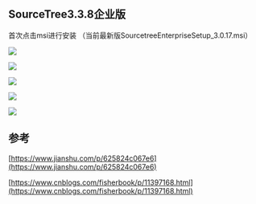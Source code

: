 ## SourceTree3.3.8企业版

首次点击msi进行安装 （当前最新版SourcetreeEnterpriseSetup\_3.0.17.msi）

![](https://upload-images.jianshu.io/upload_images/16496299-cd7cb57ba43ac72c.png?imageMogr2/auto-orient/strip|imageView2/2/w/494/format/webp)

![](https://upload-images.jianshu.io/upload_images/16496299-6798c28cc45930b3.png?imageMogr2/auto-orient/strip|imageView2/2/w/494/format/webp)

![](https://upload-images.jianshu.io/upload_images/16496299-a7378f6cbe703f9b.png?imageMogr2/auto-orient/strip|imageView2/2/w/494/format/webp)

![](https://upload-images.jianshu.io/upload_images/16496299-87506f3ae3cb1b25.png?imageMogr2/auto-orient/strip|imageView2/2/w/494/format/webp)

  


![](https://upload-images.jianshu.io/upload_images/16496299-cf9c5eb5cb53fb5f.png?imageMogr2/auto-orient/strip|imageView2/2/w/494/format/webp)

## 参考

[https://www.jianshu.com/p/625824c067e6](https://www.jianshu.com/p/625824c067e6)

[https://www.cnblogs.com/fisherbook/p/11397168.html](https://www.cnblogs.com/fisherbook/p/11397168.html)

